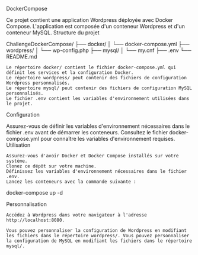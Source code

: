 DockerCompose

Ce projet contient une application Wordpress déployée avec Docker Compose. L'application est composée d'un conteneur Wordpress et d'un conteneur MySQL.
Structure du projet

ChallengeDockerCompose/
├── docker/
│ └── docker-compose.yml
├── wordpress/
│ └── wp-config.php
├── mysql/
│ └── my.cnf
├── .env
└── README.md

    Le répertoire docker/ contient le fichier docker-compose.yml qui définit les services et la configuration Docker.
    Le répertoire wordpress/ peut contenir des fichiers de configuration Wordpress personnalisés.
    Le répertoire mysql/ peut contenir des fichiers de configuration MySQL personnalisés.
    Le fichier .env contient les variables d'environnement utilisées dans le projet.

Configuration

Assurez-vous de définir les variables d'environnement nécessaires dans le fichier .env avant de démarrer les conteneurs. Consultez le fichier docker-compose.yml pour connaître les variables d'environnement requises.
Utilisation

    Assurez-vous d'avoir Docker et Docker Compose installés sur votre système.
    Clonez ce dépôt sur votre machine.
    Définissez les variables d'environnement nécessaires dans le fichier .env.
    Lancez les conteneurs avec la commande suivante :

docker-compose up -d

Personnalisation

    Accédez à Wordpress dans votre navigateur à l'adresse http://localhost:8080.

    Vous pouvez personnaliser la configuration de Wordpress en modifiant les fichiers dans le répertoire wordpress/. Vous pouvez personnaliser la configuration de MySQL en modifiant les fichiers dans le répertoire mysql/.
